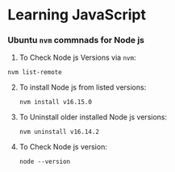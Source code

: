 # Learning JavaScript

### Ubuntu `nvm` commnads for **Node js**

1. To Check Node js Versions via `nvm`:

```
nvm list-remote
```

2. To install Node js from listed versions:

   ```
   nvm install v16.15.0
   ```

3. To Uninstall older installed Node js versions:

   ```
   nvm uninstall v16.14.2
   ```

4. To Check Node js version:
   ```
   node --version
   ```
